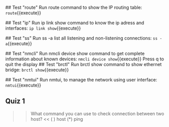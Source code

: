 ## Test "route"
Run route command to show the IP routing table:
`route`{{execute}}

## Test "ip"
Run ip link show command to know the ip adress and interfaces:
`ip link show`{{execute}}

## Test "ss"
Run ss -a list all listening and non-listening connections:
`ss -a`{{execute}}

## Test "nmcli"
Run nmcli device show command to get complete information about known devices:
`nmcli device show`{{execute}}
Press q to quit the display
## Test "brctl"
Run brctl show command to show ethernet bridge:
`brctl show`{{execute}}

## Test "nmtui"
Run nmtui, to manage the network using user interface:
`nmtui`{{execute}}

## Quiz 1
>>What command you can use to check connection between two host? <<
( ) host
(*) ping
<pre>

